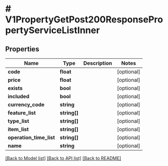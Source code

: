 # # V1PropertyGetPost200ResponsePropertyServiceListInner

## Properties

Name | Type | Description | Notes
------------ | ------------- | ------------- | -------------
**code** | **float** |  | [optional]
**price** | **float** |  | [optional]
**exists** | **bool** |  | [optional]
**included** | **bool** |  | [optional]
**currency_code** | **string** |  | [optional]
**feature_list** | **string[]** |  | [optional]
**type_list** | **string[]** |  | [optional]
**item_list** | **string[]** |  | [optional]
**operation_time_list** | **string[]** |  | [optional]
**name** | **string** |  | [optional]

[[Back to Model list]](../../README.md#models) [[Back to API list]](../../README.md#endpoints) [[Back to README]](../../README.md)
